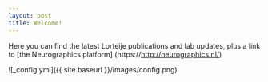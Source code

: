 ```yaml
---
layout: post
title: Welcome!
---
```


Here you can find the latest Lorteije publications and lab updates, plus a link to [the Neurographics platform] (https://http://neurographics.nl/)

![_config.yml]({{ site.baseurl }}/images/config.png)

